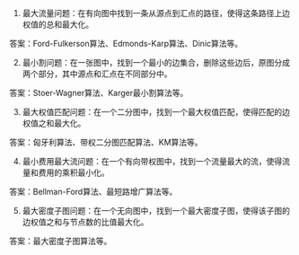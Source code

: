 

1. 最大流量问题：在有向图中找到一条从源点到汇点的路径，使得这条路径上边权值的总和最大化。 

答案：Ford-Fulkerson算法、Edmonds-Karp算法、Dinic算法等。

2. 最小割问题：在一张图中，找到一个最小的边集合，删除这些边后，原图分成两个部分，其中源点和汇点在不同部分中。 

答案：Stoer-Wagner算法、Karger最小割算法等。

3. 最大权值匹配问题：在一个二分图中，找到一个最大权值匹配，使得匹配的边权值之和最大化。 

答案：匈牙利算法、带权二分图匹配算法、KM算法等。

4. 最小费用最大流问题：在一个有向带权图中，找到一个流量最大的流，使得流量和费用的乘积最小化。 

答案：Bellman-Ford算法、最短路增广算法等。

5. 最大密度子图问题：在一个无向图中，找到一个最大密度子图，使得该子图的边权值之和与节点数的比值最大化。 

答案：最大密度子图算法等。